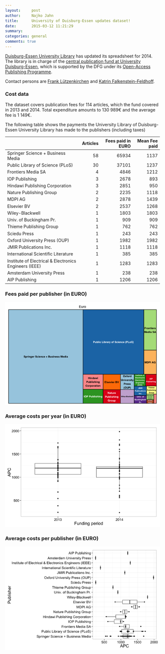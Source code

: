 ```yaml
---
layout:     post
author:		Najko Jahn
title:      University of Duisburg-Essen updates dataset!
date:       2015-03-12 11:21:29
summary:    
categories: general
comments: true
---
```




[Duisburg-Essen University Library](https://www.uni-due.de/ub/en/eindex.php) has updated its spreadsheet for 2014. The library is in charge of the [central publication  fund at University Duisburg-Essen](https://www.uni-due.de/ub/open_access.shtml), which is supported by the DFG under its [Open-Access Publishing Programme](http://www.dfg.de/en/research_funding/programmes/infrastructure/lis/funding_opportunities/open_access_publishing/index.html).

Contact persons are [Frank Lützenkirchen](mailto:frank.luetzenkirchen@uni-due.de) and [Katrin Falkenstein-Feldhoff](mailto:katrin.falkenstein-feldhoff@uni-due.de).



### Cost data



The dataset covers publication fees for 114 articles, which the fund covered in 2013 and 2014. Total expenditure amounts to 130 989€ and the average fee is 1 149€.

The following table shows the payments the University Library of Duisburg-Essen University Library has made to the publishers (including taxes)


|                                                       | Articles| Fees paid in EURO| Mean Fee paid|
|:------------------------------------------------------|--------:|-----------------:|-------------:|
|Springer Science + Business Media                      |       58|             65934|          1137|
|Public Library of Science (PLoS)                       |       30|             37101|          1237|
|Frontiers Media SA                                     |        4|              4846|          1212|
|IOP Publishing                                         |        3|              2678|           893|
|Hindawi Publishing Corporation                         |        3|              2851|           950|
|Nature Publishing Group                                |        2|              2235|          1118|
|MDPI AG                                                |        2|              2878|          1439|
|Elsevier BV                                            |        2|              2537|          1268|
|Wiley-Blackwell                                        |        1|              1803|          1803|
|Univ. of Buckingham Pr.                                |        1|               909|           909|
|Thieme Publishing Group                                |        1|               762|           762|
|Sciedu Press                                           |        1|               243|           243|
|Oxford University Press (OUP)                          |        1|              1982|          1982|
|JMIR Publications Inc.                                 |        1|              1118|          1118|
|International Scientific Literature                    |        1|               385|           385|
|Institute of Electrical & Electronics Engineers (IEEE) |        1|              1283|          1283|
|Amsterdam University Press                             |        1|               238|           238|
|AIP Publishing                                         |        1|              1206|          1206|

### Fees paid per publisher (in EURO)

![plot of chunk tree_due](/figure/tree_due-1.png) 

###  Average costs per year (in EURO)

![plot of chunk box_due_year](/figure/box_due_year-1.png) 

###  Average costs per publisher (in EURO)

![plot of chunk box_due_publisher](/figure/box_due_publisher-1.png) 
